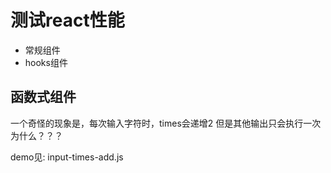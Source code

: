 # 测试react性能

- 常规组件
- hooks组件

## 函数式组件

一个奇怪的现象是，每次输入字符时，times会递增2
但是其他输出只会执行一次
为什么？？？

demo见: input-times-add.js